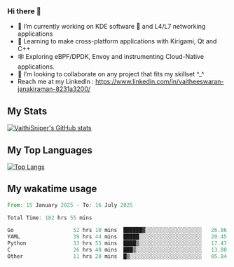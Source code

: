 ### Hi there 👋

- 🔭 I’m currently working on KDE software 💓 and L4/L7 networking applications 
- 📖 Learning to make cross-platform applications with Kirigami, Qt and C++
- 🕸️ Exploring eBPF/DPDK, Envoy and instrumenting Cloud-Native applications. 
- 👯 I’m looking to collaborate on any project that fits my skillset ^_^
- Reach me at my LinkedIn : https://www.linkedin.com/in/vaitheeswaran-janakiraman-8231a3200/

## My Stats
[![VaithiSniper's GitHub stats](https://github-readme-stats.vercel.app/api?username=VaithiSniper&hide=stars&theme=radical)](https://github.com/anuraghazra/github-readme-stats)

## My Top Languages

[![Top Langs](https://github-readme-stats.vercel.app/api/top-langs/?username=VaithiSniper&layout=compact)](https://github.com/anuraghazra/github-readme-stats)

## My wakatime usage

<!--START_SECTION:waka-->

```rust
From: 15 January 2025 - To: 16 July 2025

Total Time: 182 hrs 55 mins

Go                   52 hrs 10 mins  ██████▓░░░░░░░░░░░░░░░░░░   26.86 %
YAML                 39 hrs 44 mins  █████░░░░░░░░░░░░░░░░░░░░   20.45 %
Python               33 hrs 55 mins  ████▒░░░░░░░░░░░░░░░░░░░░   17.47 %
C                    26 hrs 48 mins  ███▒░░░░░░░░░░░░░░░░░░░░░   13.80 %
Other                11 hrs 20 mins  █▒░░░░░░░░░░░░░░░░░░░░░░░   05.84 %
```

<!--END_SECTION:waka-->
